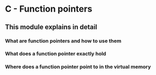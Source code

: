 # C - Function pointers

## This module explains in detail

### What are function pointers and how to use them

### What does a function pointer exactly hold

### Where does a function pointer point to in the virtual memory

